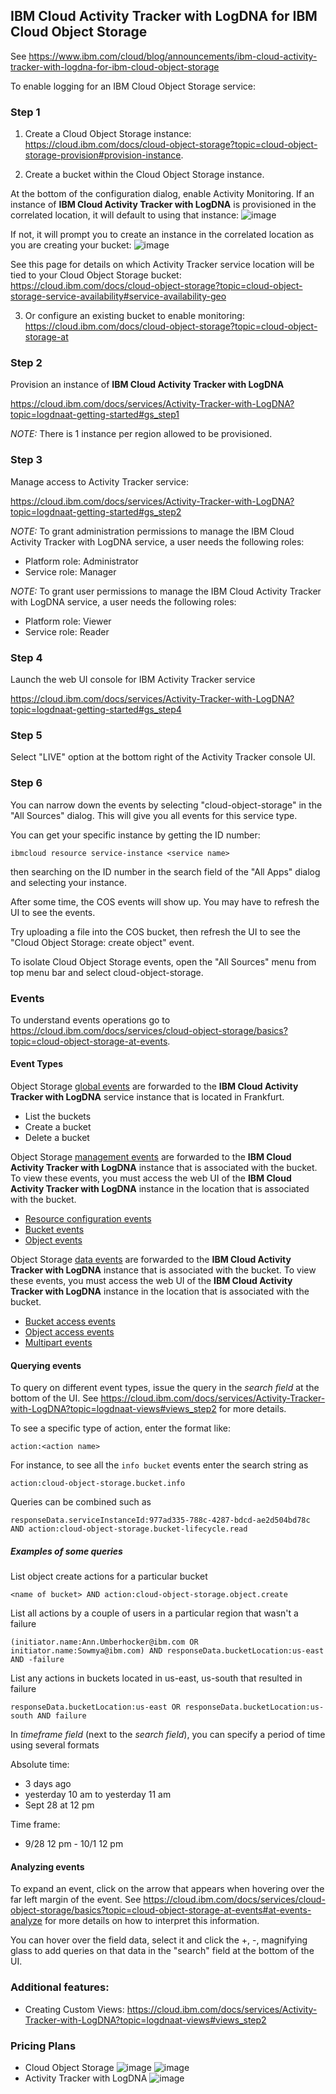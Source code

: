 ## IBM Cloud Activity Tracker with LogDNA for IBM Cloud Object Storage
See https://www.ibm.com/cloud/blog/announcements/ibm-cloud-activity-tracker-with-logdna-for-ibm-cloud-object-storage

To enable logging for an IBM Cloud Object Storage service:

### Step 1
1. Create a Cloud Object Storage instance: 
https://cloud.ibm.com/docs/cloud-object-storage?topic=cloud-object-storage-provision#provision-instance.

2. Create a bucket within the Cloud Object Storage instance.

At the bottom of the configuration dialog, enable Activity Monitoring. If an instance of **IBM Cloud Activity Tracker with LogDNA** is provisioned in the correlated location, it will default to using that instance:
![image](https://media.github.ibm.com/user/158291/files/0fc02c00-deda-11e9-8f04-f182b0ba2c72) 

If not, it will prompt you to create an instance in the correlated location as you are creating your bucket:
![image](https://media.github.ibm.com/user/158291/files/5d15c980-dfbe-11e9-8979-8cff1067244b)

See this page for details on which Activity Tracker service location will be tied to your Cloud Object Storage bucket:
https://cloud.ibm.com/docs/cloud-object-storage?topic=cloud-object-storage-service-availability#service-availability-geo

3. Or configure an existing bucket to enable monitoring:
https://cloud.ibm.com/docs/cloud-object-storage?topic=cloud-object-storage-at

### Step 2
Provision an instance of **IBM Cloud Activity Tracker with LogDNA**

https://cloud.ibm.com/docs/services/Activity-Tracker-with-LogDNA?topic=logdnaat-getting-started#gs_step1

*NOTE:* There is 1 instance per region allowed to be provisioned.

### Step 3
Manage access to Activity Tracker service:

https://cloud.ibm.com/docs/services/Activity-Tracker-with-LogDNA?topic=logdnaat-getting-started#gs_step2

*NOTE:* To grant administration permissions to manage the IBM Cloud Activity Tracker with LogDNA service, a user needs the following roles:

- Platform role: Administrator
- Service role: Manager

*NOTE:* To grant user permissions to manage the IBM Cloud Activity Tracker with LogDNA service, a user needs the following roles:

- Platform role: Viewer
- Service role: Reader

### Step 4
Launch the web UI console for IBM Activity Tracker service

https://cloud.ibm.com/docs/services/Activity-Tracker-with-LogDNA?topic=logdnaat-getting-started#gs_step4

### Step 5
Select "LIVE" option at the bottom right of the Activity Tracker console UI.

### Step 6
You can narrow down the events by selecting "cloud-object-storage" in the "All Sources" dialog. This will give you all events for this service type.

You can get your specific instance by getting the ID number:
```
ibmcloud resource service-instance <service name>
```
then searching on the ID number in the search field of the "All Apps" dialog and selecting your instance.

After some time, the COS events will show up.  You may have to refresh the UI to see the events. 

Try uploading a file into the COS bucket, then refresh the UI to see the "Cloud Object Storage: create object" event.

To isolate Cloud Object Storage events, open the "All Sources" menu from top menu bar and select cloud-object-storage.
### Events
To understand events operations go to https://cloud.ibm.com/docs/services/cloud-object-storage/basics?topic=cloud-object-storage-at-events.

#### Event Types
Object Storage [global events](https://cloud.ibm.com/docs/services/cloud-object-storage/basics?topic=cloud-object-storage-at-events#at-actions-global) are forwarded to the **IBM Cloud Activity Tracker with LogDNA** service instance that is located in Frankfurt.
- List the buckets
- Create a bucket
- Delete a bucket

Object Storage [management events](https://cloud.ibm.com/docs/services/cloud-object-storage/basics?topic=cloud-object-storage-at-events#at-actions-mngt) are forwarded to the **IBM Cloud Activity Tracker with LogDNA** instance that is associated with the bucket. To view these events, you must access the web UI of the **IBM Cloud Activity Tracker with LogDNA**  instance in the location that is associated with the bucket.
- [Resource configuration events](https://cloud.ibm.com/docs/services/cloud-object-storage/basics?topic=cloud-object-storage-at-events#at-actions-mngt-1)
- [Bucket events](https://cloud.ibm.com/docs/services/cloud-object-storage/basics?topic=cloud-object-storage-at-events#at-actions-mngt-2)
- [Object events](https://cloud.ibm.com/docs/services/cloud-object-storage/basics?topic=cloud-object-storage-at-events#at-actions-mngt-3)

Object Storage [data events](https://cloud.ibm.com/docs/services/cloud-object-storage/basics?topic=cloud-object-storage-at-events#at-actions-data) are forwarded to the **IBM Cloud Activity Tracker with LogDNA** instance that is associated with the bucket. To view these events, you must access the web UI of the **IBM Cloud Activity Tracker with LogDNA** instance in the location that is associated with the bucket.
- [Bucket access events](https://cloud.ibm.com/docs/services/cloud-object-storage/basics?topic=cloud-object-storage-at-events#at-actions-data-1)
- [Object access events](https://cloud.ibm.com/docs/services/cloud-object-storage/basics?topic=cloud-object-storage-at-events#at-actions-data-2)
- [Multipart events](https://cloud.ibm.com/docs/services/cloud-object-storage/basics?topic=cloud-object-storage-at-events#at-actions-data-3)

#### Querying events
To query on different event types, issue the query in the *search field* at the bottom of the UI. See https://cloud.ibm.com/docs/services/Activity-Tracker-with-LogDNA?topic=logdnaat-views#views_step2 for more details.

To see a specific type of action, enter the format like:
```
action:<action name>
```
For instance, to see all the `info bucket` events enter the search string as
```
action:cloud-object-storage.bucket.info
```
Queries can be combined such as
```
responseData.serviceInstanceId:977ad335-788c-4287-bdcd-ae2d504bd78c AND action:cloud-object-storage.bucket-lifecycle.read
```
##### Examples of some queries

List object create actions for a particular bucket
```
<name of bucket> AND action:cloud-object-storage.object.create 
```

List all actions by a couple of users in a particular region that wasn't a failure
```
(initiator.name:Ann.Umberhocker@ibm.com OR initiator.name:Sowmya@ibm.com) AND responseData.bucketLocation:us-east AND -failure 
```
List any actions in buckets located in us-east, us-south that resulted in failure
```
responseData.bucketLocation:us-east OR responseData.bucketLocation:us-south AND failure 
```
In *timeframe field* (next to the *search field*), you can specify a period of time using several formats

Absolute time: 
- 3 days ago
- yesterday 10 am to yesterday 11 am
- Sept 28 at 12 pm

Time frame:
- 9/28 12 pm - 10/1 12 pm

#### Analyzing events
To expand an event, click on the arrow that appears when hovering over the far left margin of the event.  See https://cloud.ibm.com/docs/services/cloud-object-storage/basics?topic=cloud-object-storage-at-events#at-events-analyze for more details on how to interpret this information. 

You can hover over the field data, select it and click the +, -, magnifying glass to add queries on that data in the "search" field at the bottom of the UI. 

### Additional features:
- Creating Custom Views:
https://cloud.ibm.com/docs/services/Activity-Tracker-with-LogDNA?topic=logdnaat-views#views_step2

### Pricing Plans
- Cloud Object Storage
![image](https://media.github.ibm.com/user/158291/files/b1984680-dee3-11e9-9124-031fbeb9c643)
![image](https://media.github.ibm.com/user/158291/files/3f276680-dee3-11e9-986e-dcbfdbe21459)
- Activity Tracker with LogDNA
![image](https://media.github.ibm.com/user/158291/files/7dbd2100-dee3-11e9-812e-e40f5d118d5a)
